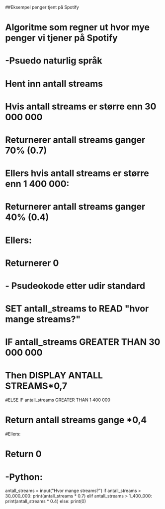 ##Eksempel penger tjent på Spotify

# Algoritme som regner ut hvor mye penger vi tjener på Spotify

# -Psuedo naturlig språk

# Hent inn antall streams
# Hvis antall streams er større enn 30 000 000
#     Returnerer antall streams ganger 70% (0.7)
# Ellers hvis antall streams er større enn 1 400 000:
#     Returnerer antall streams ganger 40% (0.4)
# Ellers:
#     Returnerer 0

# - Psudeokode etter udir standard

# SET antall_streams to READ "hvor mange streams?"
# IF antall_streams GREATER THAN 30 000 000
#   Then DISPLAY ANTALL STREAMS*0,7
#ELSE IF antall_streams GREATER THAN 1 400 000
#   Return antall streams gange *0,4
#Ellers:
#   Return 0

# -Python:

antall_streams = input("Hvor mange streams?")
if antall_streams > 30_000_000:
    print(antall_streams * 0.7)
elif antall_streams > 1_400_000:
    print(antall_streams * 0.4)
else:
    print(0)